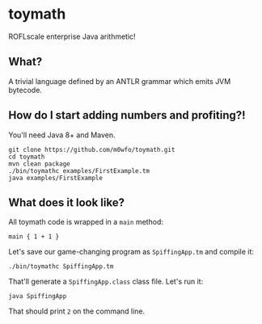 # toymath
ROFLscale enterprise Java arithmetic!

## What?

A trivial language defined by an ANTLR grammar which emits JVM bytecode.

## How do I start adding numbers and profiting?!

You'll need Java 8+ and Maven.

    git clone https://github.com/m0wfo/toymath.git
    cd toymath
    mvn clean package
    ./bin/toymathc examples/FirstExample.tm
    java examples/FirstExample

## What does it look like?

All toymath code is wrapped in a `main` method:

    main { 1 + 1 }

Let's save our game-changing program as `SpiffingApp.tm` and compile it:

    ./bin/toymathc SpiffingApp.tm

That'll generate a `SpiffingApp.class` class file. Let's run it:

    java SpiffingApp

That should print `2` on the command line.
